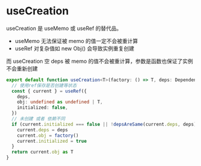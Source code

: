 # useCreation

useCreation 是 useMemo 或 useRef 的替代品。

- useMemo 无法保证被 memo 的值一定不会被重计算
- useRef 对复杂值如 new Obj() 会导致实例重复创建

而 useCreation 空 deps 被 memo 的值不会被重计算，参数是函数也保证了实例不会重新创建

```ts
export default function useCreation<T>(factory: () => T, deps: DependencyList) {
  // 使用ref保存是否创建等状态
  const { current } = useRef({
    deps,
    obj: undefined as undefined | T,
    initialized: false,
  })
  // 未创建 或者 依赖不同
  if (current.initialized === false || !depsAreSame(current.deps, deps)) {
    current.deps = deps
    current.obj = factory()
    current.initialized = true
  }
  return current.obj as T
}
```
